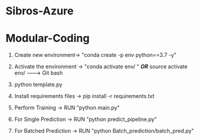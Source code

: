 # Sibros-Azure
# Modular-Coding

1. Create new environment-> "conda create -p env python==3.7 -y"

2. Activate the environment -> "conda activate env/ " ***OR*** source activate env/ ---> Git bash

3. python template.py

3. Install requirements files -> pip install -r requirements.txt

4. Perform Training -> RUN "python main.py"

5. For Single Prediction -> RUN "python predict_pipeline.py"

6. For Batched Prediction -> RUN "python Batch_prediction/batch_pred.py"




